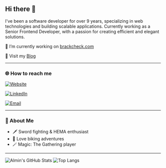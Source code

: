 ## Hi there 👋

<!--
**alminisl/alminisl** is a ✨ _special_ ✨ repository because its `README.md` (this file) appears on your GitHub profile.

Here are some ideas to get you started:

- 🤔 I’m looking for help with ...
-->

I've been a software developer for over 9 years, specializing in web technologies and building scalable applications. Currently working as a Senior Frontend Developer, with a passion for creating efficient and elegant solutions.

🔭 I’m currently working on [brackcheck.com](https://brackcheck.com)

📃 Visit my [Blog](https://blog.almin.dev)


---

### 🌐 How to reach me

[![Website](https://img.shields.io/badge/almin.dev-000?style=for-the-badge&logo=firefox-browser&logoColor=white)](https://almin.dev)

[![LinkedIn](https://img.shields.io/badge/-LinkedIn-0077B5?style=for-the-badge&logo=linkedin&logoColor=white)](https://www.linkedin.com/in/alminislamovic/)

[![Email](https://img.shields.io/badge/Email-almin.islamovic@gmail.com-D14836?style=for-the-badge&logo=gmail&logoColor=white)](mailto:almin.islamovic@gmail.com)

---

### 🧙 About Me

- 🗡️ Sword fighting & HEMA enthusiast
- 🚴 Love biking adventures
- 🪄 Magic: The Gathering player

---

![Almin's GitHub Stats](https://github-readme-stats.vercel.app/api?username=alminisl&show_icons=true&theme=radical)
![Top Langs](https://github-readme-stats.vercel.app/api/top-langs/?username=alminisl&layout=compact&theme=radical)
